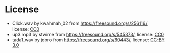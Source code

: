 # License

- Click.wav by kwahmah_02 from https://freesound.org/s/256116/, license: [CC0](https://creativecommons.org/publicdomain/zero/1.0/)
- up3.mp3 by stwime from https://freesound.org/s/545373/, license: [CC0](https://creativecommons.org/publicdomain/zero/1.0/)
- tada1.wav by jobro from https://freesound.org/s/60443/, license: [CC-BY 3.0](https://creativecommons.org/licenses/by/3.0/)
